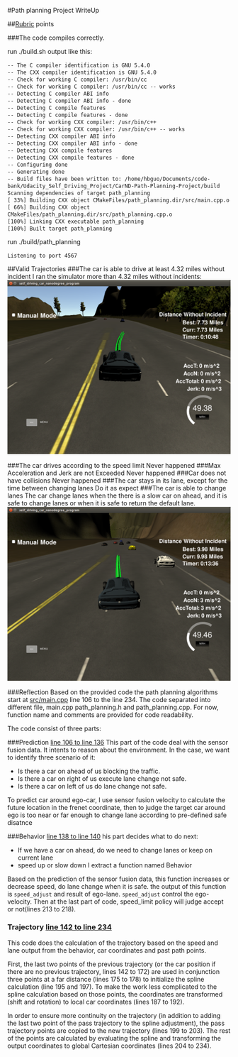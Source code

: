 #Path planning Project WriteUp

##[Rubric](https://review.udacity.com/#!/rubrics/1971/view) points

###The code compiles correctly.

run ./build.sh
output like this:

```
-- The C compiler identification is GNU 5.4.0
-- The CXX compiler identification is GNU 5.4.0
-- Check for working C compiler: /usr/bin/cc
-- Check for working C compiler: /usr/bin/cc -- works
-- Detecting C compiler ABI info
-- Detecting C compiler ABI info - done
-- Detecting C compile features
-- Detecting C compile features - done
-- Check for working CXX compiler: /usr/bin/c++
-- Check for working CXX compiler: /usr/bin/c++ -- works
-- Detecting CXX compiler ABI info
-- Detecting CXX compiler ABI info - done
-- Detecting CXX compile features
-- Detecting CXX compile features - done
-- Configuring done
-- Generating done
-- Build files have been written to: /home/hbguo/Documents/code-bank/Udacity_Self_Driving_Project/CarND-Path-Planning-Project/build
Scanning dependencies of target path_planning
[ 33%] Building CXX object CMakeFiles/path_planning.dir/src/main.cpp.o
[ 66%] Building CXX object CMakeFiles/path_planning.dir/src/path_planning.cpp.o
[100%] Linking CXX executable path_planning
[100%] Built target path_planning
```
run ./build/path_planning
```
Listening to port 4567
```
##Valid Trajectories
###The car is able to drive at least 4.32 miles without incident
I ran the simulator more than 4.32 miles without incidents:
![Highway1](./images/highway01.png)

###The car drives according to the speed limit
Never happened
###Max Acceleration and Jerk are not Exceeded
Never happened
###Car does not have collisions
Never happened
###The car stays in its lane, except for the time between changing lanes
Do it as expect
###The car is able to change lanes
The car change lanes when the there is a slow car on ahead, and it is safe to change lanes or when it is safe to return the default lane.
![Highway2](./images/highway02.png)

###Reflection
Based on the provided code the path planning algorithms start at [src/main.cpp](./src/main.cpp#L106) line 106 to the line 234. The code separated into different file, main.cpp path_planning.h and path_planning.cpp. For now, function name and comments are provided for code readability.

The code consist of three parts:

###Prediction [line 106 to line 136](./src/main.cpp#L106)
This part of the code deal with the sensor fusion data. It intents to reason about the environment. In the case, we want to identify three scenario of it:

- Is there a car on ahead of us blocking the traffic.
- Is there a car on right of us execute lane change not safe.
- Is there a car on left of us do lane change not safe.

To predict car around ego-car, I use sensor fusion velocity to calculate the future location in the frenet coordinate, then to judge the target car around ego is too near or far enough to change lane according to pre-defined safe disatnce

###Behavior [line 138 to line 140](./src/main.cpp#L138)
his part decides what to do next:
  - If we have a car on ahead, do we need to change lanes or keep on current lane
  - speed up or slow down
I extract a function named Behavior

Based on the prediction of the sensor fusion data, this function increases or decrease speed, do lane change when it is safe. the output of this function is `speed_adjust` and result of ego-lane. `speed_adjust` control the ego-velocity. Then at the last part of code, speed_limit policy will judge accept or not(lines 213 to 218). 

### Trajectory [line 142 to line 234](./src/main.cpp#L142)
This code does the calculation of the trajectory based on the speed and lane output from the behavior, car coordinates and past path points.

First, the last two points of the previous trajectory (or the car position if there are no previous trajectory, lines 142 to 172) are used in conjunction three points at a far distance (lines 175 to 178) to initialize the spline calculation (line 195 and 197). To make the work less complicated to the spline calculation based on those points, the coordinates are transformed (shift and rotation) to local car coordinates (lines 187 to 192).

In order to ensure more continuity on the trajectory (in addition to adding the last two point of the pass trajectory to the spline adjustment), the pass trajectory points are copied to the new trajectory (lines 199 to 203). The rest of the points are calculated by evaluating the spline and transforming the output coordinates to global Cartesian coordinates (lines 204 to 234). 
